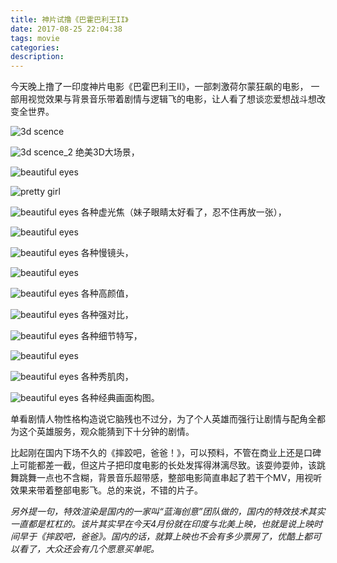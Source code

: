 ```yaml
---
title: 神片试撸《巴霍巴利王II》
date: 2017-08-25 22:04:38
tags: movie
categories: 
description: 
---
```

今天晚上撸了一印度神片电影《巴霍巴利王II》，一部刺激荷尔蒙狂飙的电影，
一部用视觉效果与背景音乐带着剧情与逻辑飞的电影，让人看了想谈恋爱想战斗想改变全世界。
 
 ![3d scence](https://github.com/KangShanR/blogs/blob/master/pictures/baahuballi/11221463.png?raw=true)

![3d scence_2](https://github.com/KangShanR/blogs/blob/master/pictures/baahuballi/11182994.png?raw=true)
 绝美3D大场景，

![beautiful eyes](https://github.com/KangShanR/blogs/blob/master/pictures/baahuballi/17288093.png?raw=true)

 ![pretty girl](https://github.com/KangShanR/blogs/blob/master/pictures/baahuballi/17245146.png?raw=true)

![beautiful eyes](https://github.com/KangShanR/blogs/blob/master/pictures/baahuballi/17645928.png?raw=true)
 各种虚光焦（妹子眼睛太好看了，忍不住再放一张），
  
 ![beautiful eyes](https://github.com/KangShanR/blogs/blob/master/pictures/baahuballi/17502766.png?raw=true)

![beautiful eyes](https://github.com/KangShanR/blogs/blob/master/pictures/baahuballi/17655319.png?raw=true)
 各种慢镜头，
 
 ![beautiful eyes](https://github.com/KangShanR/blogs/blob/master/pictures/baahuballi/17705988.png?raw=true)

![beautiful eyes](https://github.com/KangShanR/blogs/blob/master/pictures/baahuballi/a81563ee-ec3a-417e-8089-e1bb5b0a3fcd.png?raw=true)
 各种高颜值，

 ![beautiful eyes](https://github.com/KangShanR/blogs/blob/master/pictures/baahuballi/14823355.png?raw=true)
 各种强对比，


 ![beautiful eyes](https://github.com/KangShanR/blogs/blob/master/pictures/baahuballi/18441408.png?raw=true)
 各种细节特写，

 ![beautiful eyes](https://github.com/KangShanR/blogs/blob/master/pictures/baahuballi/18425543.png?raw=true)

 ![beautiful eyes](https://github.com/KangShanR/blogs/blob/master/pictures/baahuballi/18542294.png?raw=true)
 各种秀肌肉，
 

 ![beautiful eyes](https://github.com/KangShanR/blogs/blob/master/pictures/baahuballi/18601933.png?raw=true)
 各种经典画面构图。

单看剧情人物性格构造说它脑残也不过分，为了个人英雄而强行让剧情与配角全都为这个英雄服务，观众能猜到下十分钟的剧情。

比起刚在国内下场不久的《摔跤吧，爸爸！》，可以预料，不管在商业上还是口碑上可能都差一截，但这片子把印度电影的长处发挥得淋漓尽致。该耍帅耍帅，该跳舞跳舞一点也不含糊，背景音乐超带感，整部电影简直串起了若干个MV，用视听效果来带着整部电影飞。总的来说，不错的片子。

*另外提一句，特效渲染是国内的一家叫“蓝海创意”团队做的，国内的特效技术其实一直都是杠杠的。该片其实早在今天4月份就在印度与北美上映，也就是说上映时间早于《摔跤吧，爸爸》。国内的话，就算上映也不会有多少票房了，优酷上都可以看了，大众还会有几个愿意买单呢。*